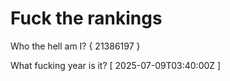 # Fuck the rankings

Who the hell am I?
{ 21386197 }

What fucking year is it?
[ 2025-07-09T03:40:00Z ]
